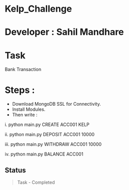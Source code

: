 # Kelp_Challenge

# Developer : Sahil Mandhare

# Task
Bank Transaction

# Steps : 
* Download MongoDB SSL for Connectivity.
* Install Modules.
* Then write : 
 
 i. python main.py CREATE ACC001 KELP
 
 ii. python main.py DEPOSIT ACC001 10000 
 
 iii. python main.py WITHDRAW ACC001 10000
 
 iv. python main.py BALANCE ACC001

## Status
> Task - Completed
